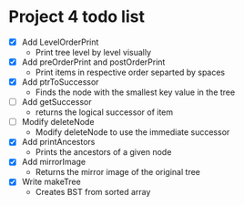 # Project 4 todo list
- [x] Add LevelOrderPrint
  - Print tree level by level visually
- [x] Add preOrderPrint and postOrderPrint
  - Print items in respective order separted by spaces
- [x] Add ptrToSuccessor
  - Finds the node with the smallest key value in the tree
- [ ] Add getSuccessor
  - returns the logical successor of item
- [ ] Modify deleteNode
  - Modify deleteNode to use the immediate successor
- [x] Add printAncestors
  - Prints the ancestors of a given node
- [x] Add mirrorImage
  - Returns the mirror image of the original tree
- [x] Write makeTree
  - Creates BST from sorted array